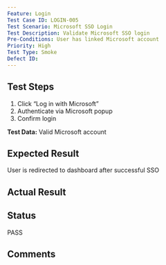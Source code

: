```yaml
---
Feature: Login
Test Case ID: LOGIN-005
Test Scenario: Microsoft SSO Login
Test Description: Validate Microsoft SSO login
Pre-Conditions: User has linked Microsoft account
Priority: High
Test Type: Smoke
Defect ID: 
---
```


## Test Steps
1. Click “Log in with Microsoft”
2. Authenticate via Microsoft popup
3. Confirm login

**Test Data:** Valid Microsoft account

## Expected Result
User is redirected to dashboard after successful SSO

## Actual Result


## Status
PASS

## Comments

